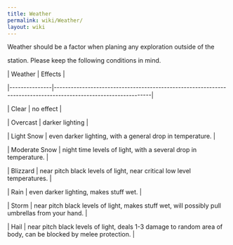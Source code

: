 ```yaml
---
title: Weather
permalink: wiki/Weather/
layout: wiki
---
```


Weather should be a factor when planing any exploration outside of the
station. Please keep the following conditions in mind.

| Weather       | Effects                                                                                                        |
|---------------|----------------------------------------------------------------------------------------------------------------|
| Clear         | no effect                                                                                                      |
| Overcast      | darker lighting                                                                                                |
| Light Snow    | even darker lighting, with a general drop in temperature.                                                      |
| Moderate Snow | night time levels of light, with a several drop in temperature.                                                |
| Blizzard      | near pitch black levels of light, near critical low level temperatures.                                        |
| Rain          | even darker lighting, makes stuff wet.                                                                         |
| Storm         | near pitch black levels of light, makes stuff wet, will possibly pull umbrellas from your hand.                |
| Hail          | near pitch black levels of light, deals 1-3 damage to random area of body, can be blocked by melee protection. |
